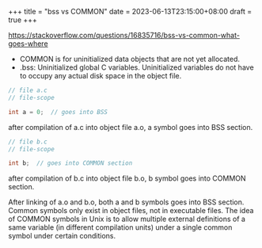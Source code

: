 +++
title = "bss vs COMMON"
date = 2023-06-13T23:15:00+08:00
draft = true
+++

<https://stackoverflow.com/questions/16835716/bss-vs-common-what-goes-where>

-   COMMON is for uninitialized data objects that are not yet allocated.
-   .bss: Uninitialized global C variables. Uninitialized variables do not have to occupy any actual disk space in the object file.

<!--listend-->

```C
// file a.c
// file-scope

int a = 0;  // goes into BSS
```

after compilation of a.c into object file a.o, a symbol goes into BSS section.

```C
// file b.c
// file-scope

int b;  // goes into COMMON section
```

after compilation of b.c into object file b.o, b symbol goes into COMMON section.

After linking of a.o and b.o, both a and b symbols goes into BSS section. Common symbols only exist in object files, not in executable files. The idea of COMMON symbols in Unix is to allow multiple external definitions of a same variable (in different compilation units) under a single common symbol under certain conditions.
